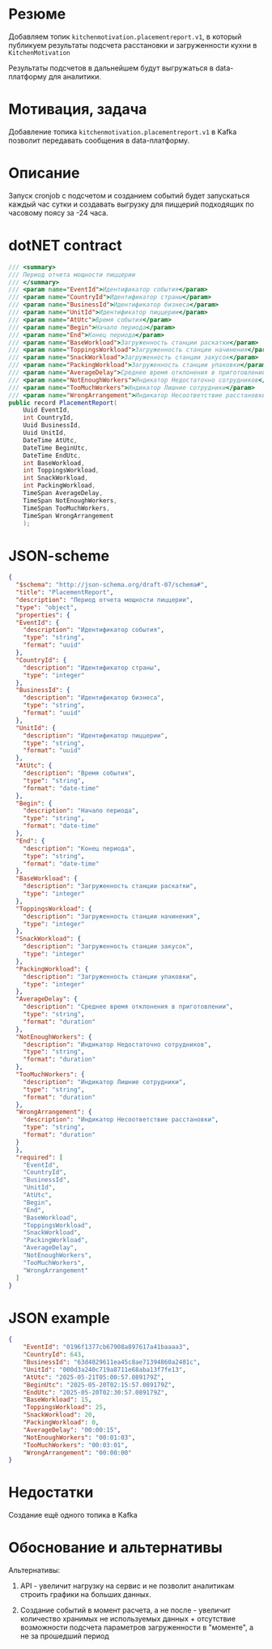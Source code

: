 # Резюме

Добавляем топик `kitchenmotivation.placementreport.v1`, в который публикуем результаты подсчета расстановки и загруженности кухни в `KitchenMotivation`

Результаты подсчетов в дальнейшем будут выгружаться в data-платформу для аналитики.

# Мотивация, задача

Добавление топика `kitchenmotivation.placementreport.v1` в Kafka позволит передавать сообщения в data-платформу.

# Описание

Запуск cronjob с подсчетом и созданием событий будет запускаться каждый час сутки и создавать выгрузку для пиццерий подходящих по часовому поясу за -24 часа.

# dotNET contract

```C#
/// <summary>
/// Период отчета мощности пиццерии
/// </summary>
/// <param name="EventId">Идентификатор события</param>
/// <param name="CountryId">Идентификатор страны</param>
/// <param name="BusinessId">Идентификатор бизнеса</param>
/// <param name="UnitId">Идентификатор пиццерии</param>
/// <param name="AtUtc">Время события</param>
/// <param name="Begin">Начало периода</param>
/// <param name="End">Конец периода</param>
/// <param name="BaseWorkload">Загруженность станции раскатки</param>
/// <param name="ToppingsWorkload">Загруженность станции начинения</param>
/// <param name="SnackWorkload">Загруженность станции закусок</param>
/// <param name="PackingWorkload">Загруженность станции упаковки</param>
/// <param name="AverageDelay">Среднее время отклонения в приготовлении</param>
/// <param name="NotEnoughWorkers">Индикатор Недостаточно сотрудников</param>
/// <param name="TooMuchWorkers">Индикатор Лишние сотрудники</param>
/// <param name="WrongArrangement">Индикатор Несоответствие расстановки</param>
public record PlacementReport(
    Uuid EventId,
    int CountryId,
    Uuid BusinessId,
    Uuid UnitId,
    DateTime AtUtc,
    DateTime BeginUtc,
    DateTime EndUtc,
    int BaseWorkload,
    int ToppingsWorkload,
    int SnackWorkload,
    int PackingWorkload,
    TimeSpan AverageDelay,
    TimeSpan NotEnoughWorkers,
    TimeSpan TooMuchWorkers,
    TimeSpan WrongArrangement
    );
```


# JSON-scheme

```JSON
{
  "$schema": "http://json-schema.org/draft-07/schema#",
  "title": "PlacementReport",
  "description": "Период отчета мощности пиццерии",
  "type": "object",
  "properties": {
  "EventId": {
    "description": "Идентификатор события",
    "type": "string",
    "format": "uuid"
  },
  "CountryId": {
    "description": "Идентификатор страны",
    "type": "integer"
  },
  "BusinessId": {
    "description": "Идентификатор бизнеса",
    "type": "string",
    "format": "uuid"
  },
  "UnitId": {
    "description": "Идентификатор пиццерии",
    "type": "string",
    "format": "uuid"
  },
  "AtUtc": {
    "description": "Время события",
    "type": "string",
    "format": "date-time"
  },
  "Begin": {
    "description": "Начало периода",
    "type": "string",
    "format": "date-time"
  },
  "End": {
    "description": "Конец периода",
    "type": "string",
    "format": "date-time"
  },
  "BaseWorkload": {
    "description": "Загруженность станции раскатки",
    "type": "integer"
  },
  "ToppingsWorkload": {
    "description": "Загруженность станции начинения",
    "type": "integer"
  },
  "SnackWorkload": {
    "description": "Загруженность станции закусок",
    "type": "integer"
  },
  "PackingWorkload": {
    "description": "Загруженность станции упаковки",
    "type": "integer"
  },
  "AverageDelay": {
    "description": "Среднее время отклонения в приготовлении",
    "type": "string",
    "format": "duration"
  },
  "NotEnoughWorkers": {
    "description": "Индикатор Недостаточно сотрудников",
    "type": "string",
    "format": "duration"
  },
  "TooMuchWorkers": {
    "description": "Индикатор Лишние сотрудники",
    "type": "string",
    "format": "duration"
  },
  "WrongArrangement": {
    "description": "Индикатор Несоответствие расстановки",
    "type": "string",
    "format": "duration"
  }
  },
  "required": [
    "EventId",
    "CountryId",
    "BusinessId",
    "UnitId",
    "AtUtc",
    "Begin",
    "End",
    "BaseWorkload",
    "ToppingsWorkload",
    "SnackWorkload",
    "PackingWorkload",
    "AverageDelay",
    "NotEnoughWorkers",
    "TooMuchWorkers",
    "WrongArrangement"
  ]
}
```


#  JSON example

```JSON
{
	"EventId": "0196f1377cb67908a897617a41baaaa3",
	"CountryId": 643,
	"BusinessId": "63d4829611ea45c8ae71394860a2481c",
	"UnitId": "000d3a240c719a8711e68aba13f7fe13",
	"AtUtc": "2025-05-21T05:00:57.089179Z",
    "BeginUtc": "2025-05-20T02:15:57.089179Z",
    "EndUtc": "2025-05-20T02:30:57.089179Z",
    "BaseWorkload": 15,
    "ToppingsWorkload": 25,
    "SnackWorkload": 20,
    "PackingWorkload": 0,
    "AverageDelay": "00:00:15",
    "NotEnoughWorkers": "00:01:03",
    "TooMuchWorkers": "00:03:01",
    "WrongArrangement": "00:00:00"
}
```


# Недостатки

Создание ещё одного топика в Kafka

# Обоснование и альтернативы

Альтернативы:

1) API - увеличит нагрузку на сервис и не позволит аналитикам строить графики на больших данных.

2) Создание событий в момент расчета, а не после - увеличит количество хранимых не используемых данных + отсутствие возможности подсчета параметров загруженности в "моменте", а не за прошедший период

